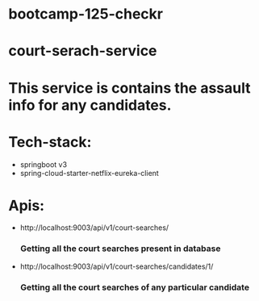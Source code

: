 # bootcamp-125-checkr

# court-serach-service

# This service is contains the assault info for any candidates.

# Tech-stack:

- springboot v3
- spring-cloud-starter-netflix-eureka-client

# Apis:
- http://localhost:9003/api/v1/court-searches/ 
  ### Getting all the court searches present in database
- http://localhost:9003/api/v1/court-searches/candidates/1/
  ### Getting all the court searches of any particular candidate

